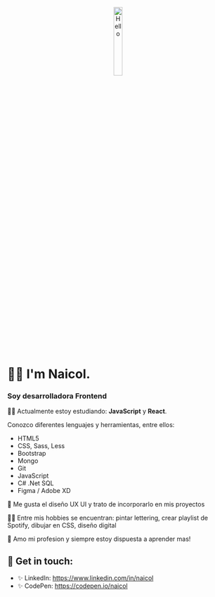 <p align="center">
  <img src="https://user-images.githubusercontent.com/39106794/143495579-ce34a579-fcfd-4abe-b2a1-f7f4611ab538.gif" width="20%" alt="Hello">
</p>

# 👋🏼 I'm Naicol. 

###  Soy desarrolladora Frontend

💪🏼 Actualmente estoy estudiando: **JavaScript** y **React**. 

Conozco diferentes lenguajes y herramientas, entre ellos: 
* HTML5
* CSS, Sass, Less
* Bootstrap
* Mongo
* Git
* JavaScript 
* C# .Net SQL
* Figma / Adobe XD
 
🌸 Me gusta el diseño UX UI y trato de incorporarlo en mis proyectos

👩🏼 Entre mis hobbies se encuentran: pintar lettering, crear playlist de Spotify, dibujar en CSS, diseño digital

🌸 Amo mi profesion y siempre estoy dispuesta a aprender mas!

## 🖤 Get in touch: 
* ✨ LinkedIn: https://www.linkedin.com/in/naicol
* ✨ CodePen: https://codepen.io/naicol
